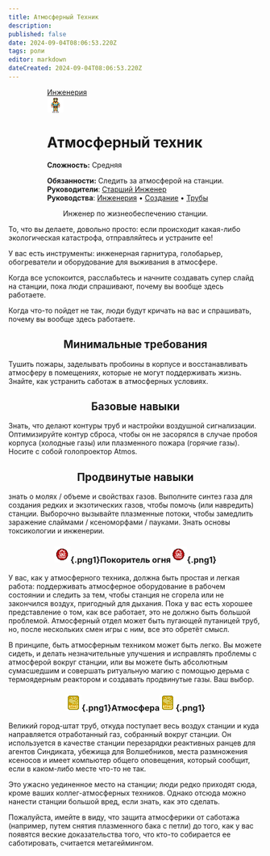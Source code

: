 ```yaml
---
title: Атмосферный Техник
description: 
published: false
date: 2024-09-04T08:06:53.220Z
tags: роли
editor: markdown
dateCreated: 2024-09-04T08:06:53.220Z
---
```


<div style="display: flex; justify-content: center;">
<div class="roles-passport eng">
  <div class="title eng"><a href="/roles/engineeringdepartment">Инженерия</a></div>
  <div>
    <div><div><img src="/roles/atmospherictechnician.png"></div></div>
  <div><div>
    <h1>Атмосферный техник</h1>
    <p><strong>Сложность:</strong> Средняя</p>
    <strong>Обязанности:</strong> Следить за атмосферой на станции.<br>
    <b>Руководители</b>: <a href="/roles/chiefengineer">Старший Инженер</a><br>
    <b>Руководства</b>: <a href="/ru/guides/engineering">Инженерия</a> • <a href="/">Создание</a> • <a href="/ru/guides/pipes">Трубы</a>
  </div></div>
  </div>
</div>
</div>


<p><center>Инженер по жизнеобеспечению станции.</center></p>

То, что вы делаете, довольно просто: если происходит какая-либо экологическая катастрофа, отправляйтесь и устраните ее! 

У вас есть инструменты: инженерная гарнитура, голобарьер, обогреватели и оборудование для выживания в атмосфере.

Когда все успокоится, расслабьтесь и начните создавать супер слайд на станции, пока люди спрашивают, почему вы вообще здесь работаете.

Когда что-то пойдет не так, люди будут кричать на вас и спрашивать, почему вы вообще здесь работаете.

## <center> Минимальные требования </center>
Тушить пожары, заделывать пробоины в корпусе и восстанавливать атмосферу в помещениях, которые не могут поддерживать жизнь. Знайте, как устранить саботаж в атмосферных условиях. 

## <center> Базовые навыки </center>
Знать, что делают контуры труб и настройки воздушной сигнализации. Оптимизируйте контур сброса, чтобы он не засорялся в случае пробоя корпуса (холодные газы) или плазменного пожара (горячие газы). Носите с собой голопроектор Atmos. 

## <center> Продвинутые навыки </center>
знать о молях / объеме и свойствах газов. Выполните синтез газа для создания редких и экзотических газов, чтобы помочь (или навредить) станции. Выборочно вызывайте плазменные потоки, чтобы замедлить заражение слаймами / ксеноморфами / пауками. Знать основы токсикологии и инженерии.

### <center>![pojar!!!!.png](/roles/eng/pojar!!!!.png){.png1}<span class="up">Покоритель огня</span>![pojar!!!!.png](/roles/eng/pojar!!!!.png){.png1}</center>
У вас, как у атмосферного техника, должна быть простая и легкая работа: поддерживать атмосферное оборудование в рабочем состоянии и следить за тем, чтобы станция не сгорела или не закончился воздух, пригодный для дыхания. Пока у вас есть хорошее представление о том, как все работает, это не должно быть большой проблемой. Атмосферный отдел может быть пугающей путаницей труб, но, после нескольких смен игры с ним, все это обретёт смысл.

В принципе, быть атмосферным техником может быть легко. Вы можете сидеть, и делать незначительные улучшения и исправлять проблемы с атмосферой вокруг станции, или вы можете быть абсолютным сумасшедшим и совершать ритуальную магию с помощью дерьма с термоядерным реактором и создавать продвинутые газы. Ваш выбор.

### <center>![atmominsky.png](/roles/eng/atmominsky.png){.png1}<span class="up">Атмосфера</span>![atmominsky.png](/roles/eng/atmominsky.png){.png1}</center>
Великий город-штат труб, откуда поступает весь воздух станции и куда направляется отработанный газ, собранный вокруг станции. Он используется в качестве станции перезарядки реактивных ранцев для агентов Синдиката, убежища для Волшебников, места размножения ксеносов и имеет компьютер общего оповещения, который сообщит, если в каком-либо месте что-то не так.

Это ужасно уединенное место на станции; люди редко приходят сюда, кроме ваших коллег-атмосферных техников. Однако отсюда можно нанести станции большой вред, если знать, как это сделать.

Пожалуйста, имейте в виду, что защита атмосферики от саботажа (например, путем снятия плазменного бака с петли) до того, как у вас появятся веские доказательства того, что кто-то собирается ее саботировать, считается метагеймингом.

<div class="table"></div>